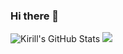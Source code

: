 ### Hi there 👋

![Kirill's GitHub Stats](https://github-readme-stats.vercel.app/api?username=finebot&show_icons=true&theme=dark&count_private=true&hide_border=true)
![](https://github-readme-stats.vercel.app/api/top-langs/?username=finebot&layout=compact&hide_border=true&theme=onedark&count_private=true)
